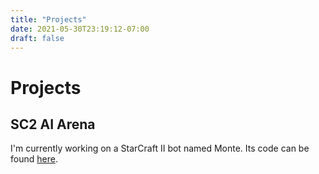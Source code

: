 ```yaml
---
title: "Projects"
date: 2021-05-30T23:19:12-07:00
draft: false
---
```


# Projects

## SC2 AI Arena
I'm currently working on a StarCraft II bot named Monte. Its code can be found [here](https://github.com/joshtenorio/monte-bot).
